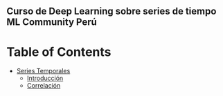 ## Curso de Deep Learning sobre series de tiempo ML Community Perú

Table of Contents
=================

* [Series Temporales](#series-temporales)
	* [Introducción](#introducción)
	* [Correlación](https://github.com/FidelAlberto/time-series-course-for-MLCommunity/blob/main/Correlation.ipynb)
